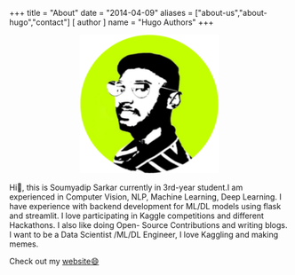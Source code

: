 +++
title = "About"
date = "2014-04-09"
aliases = ["about-us","about-hugo","contact"]
[ author ]
  name = "Hugo Authors"
+++


<p align="center">
  <img width="250" height="250" src="static/img/edited2.png">
</p>


Hi👋, this is Soumyadip Sarkar currently in 3rd-year student.I am experienced in Computer Vision, NLP, Machine Learning, Deep Learning. I have experience with backend development for
ML/DL models using flask and streamlit. I love participating in Kaggle competitions and different Hackathons. I also like doing Open- Source Contributions and writing blogs.
I want to be a Data Scientist /ML/DL Engineer, I love Kaggling and making memes.

Check out my [website😄](https://soumya997.github.io/vcv/)

